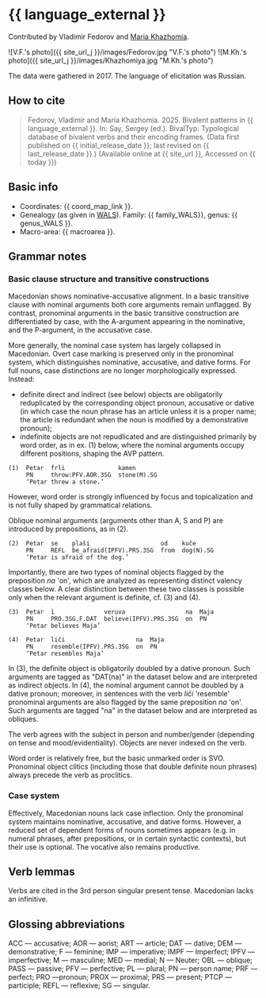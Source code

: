 # {{ language_external }}
Contributed by Vladimir Fedorov and [Maria Khazhomia](https://pstgu.ru/people/khazhomiya-mariya-ivanovna-/).

![V.F.'s photo]({{ site_url_j }}/images/Fedorov.jpg "V.F.'s photo")
![M.Kh.'s photo]({{ site_url_j }}/images/Khazhomiya.jpg "M.Kh.'s photo")

The data were gathered in 2017. The language of elicitation was Russian. 

## How to cite
> Fedorov, Vladimir and Maria Khazhomia. 2025. Bivalent patterns in {{ language_external }}. 
> In: Say, Sergey (ed.). BivalTyp: 
> Typological database of bivalent verbs and their encoding frames. 
> (Data first published on {{ initial_release_date }}; last revised on {{ last_release_date }}.) 
> (Available online at {{ site_url }}, Accessed on {{ today }})

## Basic info
- Coordinates: {{ coord_map_link }}.
- Genealogy (as given in [WALS](https://wals.info/)). Family: {{ family_WALS}}, genus: {{ genus_WALS }}.
- Macro-area: {{ macroarea }}.

## Grammar notes

### Basic clause structure and transitive constructions
Macedonian shows nominative-accusative alignment. In a basic transitive clause with nominal arguments both core arguments remain unflagged. By contrast, pronominal arguments in the basic transitive construction are differentiated by case, with the A-argument appearing in the nominative, and the P-argument, in the accusative case.

More generally, the nominal case system has largely collapsed in Macedonian. Overt case marking is preserved only in the pronominal system, which distinguishes nominative, accusative, and dative forms. For full nouns, case distinctions are no longer morphologically expressed. Instead:

- definite direct and indirect (see below) objects are obligatorily reduplicated by the corresponding object pronoun, accusative or dative (in which case the noun phrase has an article unless it is a proper name; the article is redundant when the noun is modified by a demonstrative pronoun);
- indefinite objects are not repudlicated and are distinguished primarily by word order, as in ex. (1) below, where the nominal arguments occupy different positions, shaping the AVP pattern. 

```
(1)  Petar  frli               kamen
     PN     throw:PFV.AOR.3SG  stone(M).SG
     ‘Petar threw a stone.’
```
	
However, word order is strongly influenced by focus and topicalization and is not fully shaped by grammatical relations.

Oblique nominal arguments (arguments other than A, S and P) are introduced by prepositions, as in (2). 

```
(2)  Petar  se    plaši                    od    kuče
     PN     REFL  be_afraid(IPFV).PRS.3SG  from  dog(N).SG
     ‘Petar is afraid of the dog.’
```

Importantly, there are two types of nominal objects flagged by the preposition *na* 'on', which are analyzed as representing distinct valency classes below. A clear distinction between these two classes is possible only when the relevant argument is definite, cf. (3) and (4).

```
(3)  Petar  ì              veruva                 na  Maja 
     PN     PRO.3SG.F.DAT  believe(IPFV).PRS.3SG  on  PN
     ‘Petar believes Maja’

(4)  Petar  liči                    na  Maja 
     PN     resemble(IPFV).PRS.3SG  on  PN
     ‘Petar resembles Maja’
```

In (3), the definite object is obligatorily doubled by a dative pronoun. Such arguments are tagged as "DAT(na)" in the dataset below and are interpreted as indirect objects. In (4), the nominal argument cannot be doubled by a dative pronoun; moreover, in sentences with the verb *liči* 'resemble' pronominal arguments are also flagged by the same preposition *na* 'on'. Such arguments are tagged "na" in the dataset below and are interpreted as obliques. 

The verb agrees with the subject in person and number/gender (depending on tense and mood/evidentiality). Objects are never indexed on the verb.

Word order is relatively free, but the basic unmarked order is SVO. Pronominal object clitics (including those that double definite noun phrases) always precede the verb as proclitics.

### Case system
Effectively, Macedonian nouns lack case inflection. Only the pronominal system maintains nominative, accusative, and dative forms. However, a reduced set of dependent forms of nouns sometimes appears (e.g. in numeral phrases, after prepositions, or in certain syntactic contexts), but their use is optional. The vocative also remains productive.

## Verb lemmas
Verbs are cited in the 3rd person singular present tense. Macedonian lacks an infinitive.

## Glossing abbreviations

ACC — accusative; AOR — aorist; ART — article; DAT — dative; DEM — demonstrative; F — feminine; IMP — imperative; IMPF — Imperfect; IPFV — imperfective; M — masculine; MED — medial; N — Neuter; OBL — oblique; PASS — passive; PFV — perfective; PL — plural; PN — person name; PRF — perfect; PRO —pronoun; PROX — proximal; PRS — present; PTCP — participle; REFL — reflexive; SG — singular.
